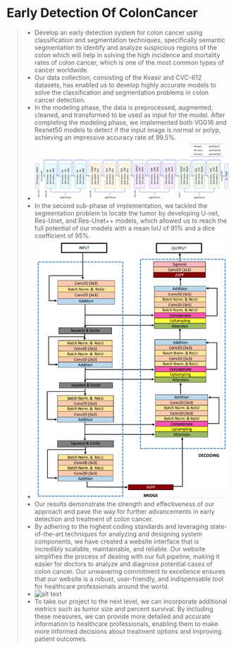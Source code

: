 # Early Detection Of ColonCancer
> - Develop an early detection system for colon cancer using classification and segmentation techniques, specifically semantic segmentation to identify and analyze suspicious regions of the colon which will help in solving the high incidence and mortality rates of colon cancer, which is one of the most common types of cancer worldwide.
> - Our data collection, consisting of the Kvasir and CVC-612 datasets, has enabled us to develop highly accurate models to solve the classification and segmentation problems in colon cancer detection.
> - In the modeling phase, the data is preprocessed, augmented, cleaned, and transformed to be used as input for the model. After completing the modeling phase, we implemented both VGG16 and Resnet50 models to detect if the input image is normal or polyp, achieving an impressive accuracy rate of 99.5%.
> - ![alt text](Resnet.png)
> - In the second sub-phase of implementation, we tackled the segmentation problem to locate the tumor by developing U-net, Res-Unet, and Res-Unet++ models, which allowed us to reach the full potential of our models with a mean IoU of 91% and a dice coefficient of 95%.
> - ![alt text](ResUNet++.png)
> - Our results demonstrate the strength and effectiveness of our approach and pave the way for further advancements in early detection and treatment of colon cancer.
> - By adhering to the highest coding standards and leveraging state-of-the-art techniques for analyzing and designing system components, we have created a website interface that is incredibly scalable, maintainable, and reliable. Our website simplifies the process of dealing with our full pipeline, making it easier for doctors to analyze and diagnose potential cases of colon cancer. Our unwavering commitment to excellence ensures that our website is a robust, user-friendly, and indispensable tool for healthcare professionals around the world.
> - ![alt text](process.jpg)
> - To take our project to the next level, we can incorporate additional metrics such as tumor size and percent survival. By including these measures, we can provide more detailed and accurate information to healthcare professionals, enabling them to make more informed decisions about treatment options and improving patient outcomes.
